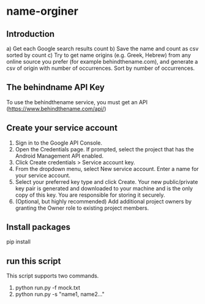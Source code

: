 # name-orginer
## Introduction
a) Get each Google search results count
b) Save the name and count as csv sorted by count
c) Try to get name origins (e.g. Greek, Hebrew) from any online source you prefer (for example behindthename.com), and generate a csv of origin with number of occurrences. Sort by number of occurrences.

## The behindname API Key
To use the behindthename service, you must get an API (https://www.behindthename.com/api/)

## Create your service account
1. Sign in to the Google API Console.
2. Open the Credentials page. If prompted, select the project that has the Android Management API enabled.
3. Click Create credentials > Service account key.
4. From the dropdown menu, select New service account. Enter a name for your service account.
5. Select your preferred key type and click Create. Your new public/private key pair is generated and downloaded to your machine and is the only copy of this key. You are responsible for storing it securely.
6. (Optional, but highly recommended) Add additional project owners by granting the Owner role to existing project members.

## Install packages
pip install

## run this script
This script supports two commands.
1. python run.py -f mock.txt
2. python run.py -s "name1, name2..."